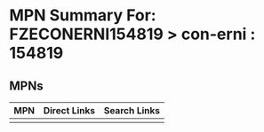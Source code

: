 



# MPN Summary For: FZECONERNI154819 > con-erni : 154819

## MPNs
  

|MPN|Direct Links|Search Links|
| :--- | :--- | :--- |
||||
